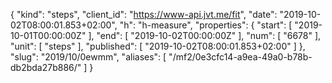 {
  "kind": "steps",
  "client_id": "https://www-api.jvt.me/fit",
  "date": "2019-10-02T08:00:01.853+02:00",
  "h": "h-measure",
  "properties": {
    "start": [
      "2019-10-01T00:00:00Z"
    ],
    "end": [
      "2019-10-02T00:00:00Z"
    ],
    "num": [
      "6678"
    ],
    "unit": [
      "steps"
    ],
    "published": [
      "2019-10-02T08:00:01.853+02:00"
    ]
  },
  "slug": "2019/10/0ewmm",
  "aliases": [
    "/mf2/0e3cfc14-a9ea-49a0-b78b-db2bda27b886/"
  ]
}
